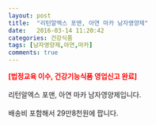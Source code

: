 ```yaml
---
layout: post
title:  "리턴알엑스 포맨, 아연 마카 남자영양제"
date:   2016-03-14 11:20:42
categories: 건강식품
tags: [남자영양제,아연,마카]
comments: true
---
```


<strong><span style="color: rgb(255, 0, 0);">[법정교육 이수, 건강기능식품 영업신고 완료]</span></strong>
<br><br>
리턴알엑스 포맨, 아연 마카 남자영양제입니다.
<br><br>
배송비 포함해서 29만8천원에 팝니다.
<br>
<br>
<img class="image" src="https://4.bp.blogspot.com/-bkOvnYMUFKU/W_q3XamuhAI/AAAAAAAAA7A/Park3ZAJu0EMGkY47buPsPJKAeaWgN9rgCLcBGAs/s320/5735684568546.jpg" alt=""/>
<br>
<br>
<img class="image" src="http://www.nbbang.co.kr/data/webedit/20180103144633_oxxlkaza.jpg" alt=""/>  